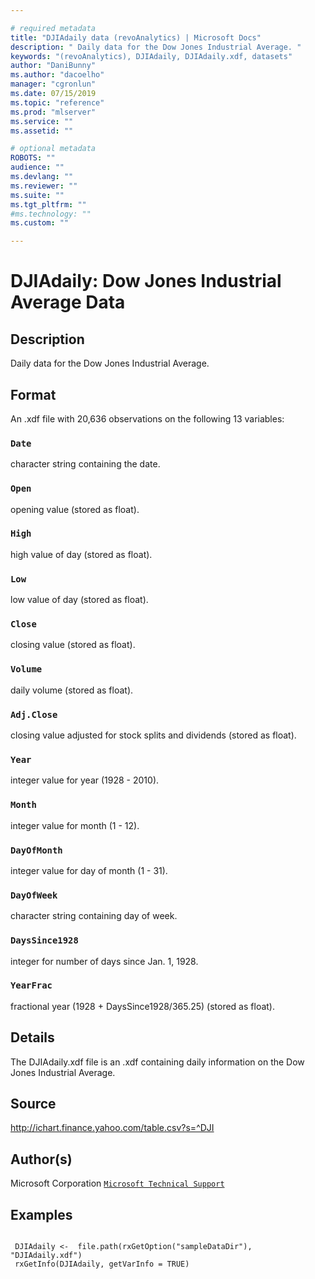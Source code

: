 ```yaml
--- 

# required metadata 
title: "DJIAdaily data (revoAnalytics) | Microsoft Docs" 
description: " Daily data for the Dow Jones Industrial Average. " 
keywords: "(revoAnalytics), DJIAdaily, DJIAdaily.xdf, datasets" 
author: "DaniBunny"
ms.author: "dacoelho" 
manager: "cgronlun" 
ms.date: 07/15/2019
ms.topic: "reference" 
ms.prod: "mlserver" 
ms.service: "" 
ms.assetid: "" 

# optional metadata 
ROBOTS: "" 
audience: "" 
ms.devlang: "" 
ms.reviewer: "" 
ms.suite: "" 
ms.tgt_pltfrm: "" 
#ms.technology: "" 
ms.custom: "" 

--- 
```





 # DJIAdaily: Dow Jones Industrial Average Data 
 ## Description

Daily data for the Dow Jones Industrial Average.


 ## Format

An .xdf file with 20,636 observations on the following 13 variables:


### `Date`
character string containing the date.


### `Open`
opening value (stored as float).


### `High`
high value of day (stored as float).


### `Low`
low value of day (stored as float).


### `Close`
closing value (stored as float).


### `Volume`
daily volume (stored as float).


### `Adj.Close`
closing value adjusted for stock splits and dividends (stored as float).


### `Year`
integer value for year (1928 - 2010).


### `Month`
integer value for month (1 - 12).


### `DayOfMonth`
integer value for day of month (1 - 31).


### `DayOfWeek`
character string containing day of week.


### `DaysSince1928`
integer for number of days since Jan. 1, 1928.


### `YearFrac`
fractional year (1928 + DaysSince1928/365.25) (stored as float).





 ## Details

The DJIAdaily.xdf file is an .xdf containing daily information on
the Dow Jones Industrial Average.


 ## Source

http://ichart.finance.yahoo.com/table.csv?s=^DJI


 ## Author(s)
 Microsoft Corporation [`Microsoft Technical Support`](https://go.microsoft.com/fwlink/?LinkID=698556&clcid=0x409)


 ## Examples

 ```

  DJIAdaily <-  file.path(rxGetOption("sampleDataDir"), "DJIAdaily.xdf")
  rxGetInfo(DJIAdaily, getVarInfo = TRUE)
```


